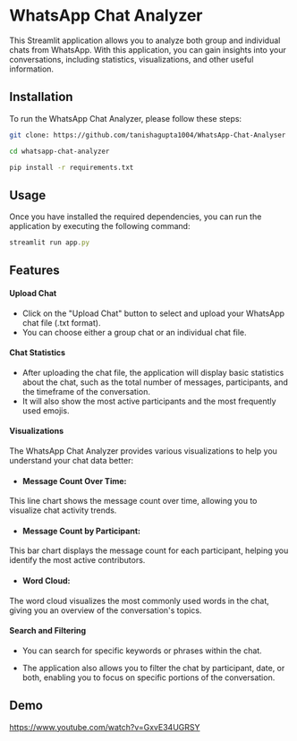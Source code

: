
# WhatsApp Chat Analyzer
This Streamlit application allows you to analyze both group and individual chats from WhatsApp. With this application, you can gain insights into your conversations, including statistics, visualizations, and other useful information.


## Installation
To run the WhatsApp Chat Analyzer, please follow these steps:
```bash
git clone: https://github.com/tanishagupta1004/WhatsApp-Chat-Analyser
```
```bash
cd whatsapp-chat-analyzer
```
```bash
pip install -r requirements.txt
```

    
## Usage
Once you have installed the required dependencies, you can run the application by executing the following command:


```javascript
streamlit run app.py
```


## Features

#### Upload Chat
- Click on the "Upload Chat" button to select and upload your WhatsApp chat file (.txt format).
- You can choose either a group chat or an individual chat file.
#### Chat Statistics
- After uploading the chat file, the application will display basic statistics about the chat, such as the total number of messages, participants, and the timeframe of the conversation.
- It will also show the most active participants and the most frequently used emojis.
#### Visualizations
The WhatsApp Chat Analyzer provides various visualizations to help you understand your chat data better:

- #### Message Count Over Time:
This line chart shows the message count over time, allowing you to visualize chat activity trends.

- #### Message Count by Participant:
This bar chart displays the message count for each participant, helping you identify the most active contributors.



- #### Word Cloud: 
The word cloud visualizes the most commonly used words in the chat, giving you an overview of the conversation's topics.

#### Search and Filtering
- You can search for specific keywords or phrases within the chat.

- The application also allows you to filter the chat by participant, date, or both, enabling you to focus on specific portions of the conversation.



## Demo
https://www.youtube.com/watch?v=GxvE34UGRSY

